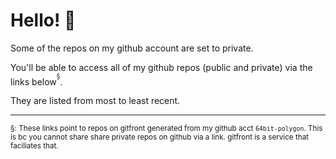 # Hello! 👋

Some of the repos on my github account are set to private.

You'll be able to access all of my github repos (public and private) via the links below<sup><sup>§</sup></sup>.

They are listed from most to least recent.


***
<sub>§: These links point to repos on gitfront generated from my github acct `64bit-polygon`. This is bc you cannot share share private repos on github via a link. gitfront is a service that faciliates that.</sub>
